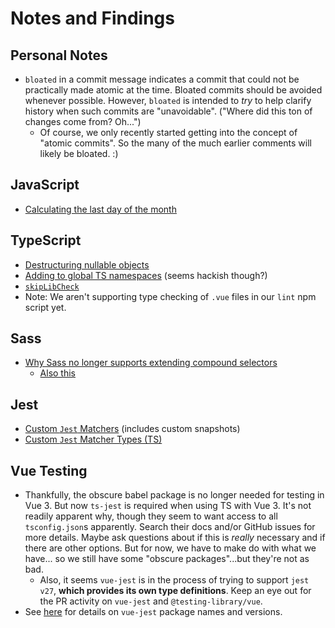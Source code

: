 # Notes and Findings

## Personal Notes

- `bloated` in a commit message indicates a commit that could not be practically made atomic at the time. Bloated commits should be avoided whenever possible. However, `bloated` is intended to _try_ to help clarify history when such commits are "unavoidable". ("Where did this ton of changes come from? Oh...")
  - Of course, we only recently started getting into the concept of "atomic commits". So the many of the much earlier comments will likely be bloated. :)

## JavaScript

- [Calculating the last day of the month](https://stackoverflow.com/questions/222309/calculate-last-day-of-month)

## TypeScript

- [Destructuring nullable objects](https://stackoverflow.com/questions/45210111/destructuring-nullable-objects)
- [Adding to global TS namespaces](https://stackoverflow.com/questions/57132428/augmentations-for-the-global-scope-can-only-be-directly-nested-in-external-modul) (seems hackish though?)
- [`skipLibCheck`](https://www.typescriptlang.org/tsconfig#skipLibCheck)
- Note: We aren't supporting type checking of `.vue` files in our `lint` npm script yet.

## Sass

- [Why Sass no longer supports extending compound selectors](https://sass-lang.com/documentation/breaking-changes/extend-compound)
  - [Also this](https://sass-lang.com/documentation/at-rules/extend#disallowed-selectors)

## Jest

- [Custom `Jest` Matchers](https://jestjs.io/docs/expect#custom-matchers-api) (includes custom snapshots)
- [Custom `Jest` Matcher Types (TS)](https://stackoverflow.com/questions/60227432/how-to-get-a-jest-custom-matcher-working-in-typescript)

## Vue Testing

- Thankfully, the obscure babel package is no longer needed for testing in Vue 3. But now `ts-jest` is required when using TS with Vue 3. It's not readily apparent why, though they seem to want access to all `tsconfig.json`s apparently. Search their docs and/or GitHub issues for more details. Maybe ask questions about if this is _really_ necessary and if there are other options. But for now, we have to make do with what we have... so we still have some "obscure packages"...but they're not as bad.
  - Also, it seems `vue-jest` is in the process of trying to support `jest v27`, **which provides its own type definitions**. Keep an eye out for the PR activity on `vue-jest` and `@testing-library/vue`.
- See [here](https://github.com/vuejs/vue-jest/issues/355#details) for details on `vue-jest` package names and versions.
